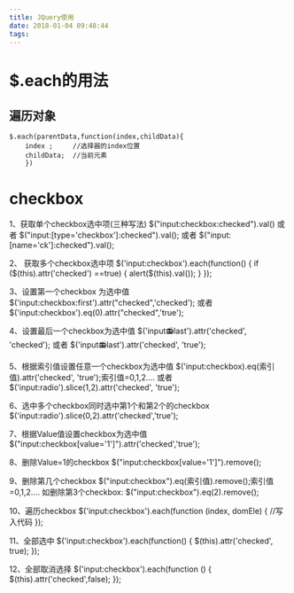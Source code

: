 ```yaml
---
title: JQuery使用
date: 2018-01-04 09:48:44
tags:
---
```


# $.each的用法
## 遍历对象
```
$.each(parentData,function(index,childData){
    index ;     //选择器的index位置 
    childData;  //当前元素
    })
```

# checkbox
1、获取单个checkbox选中项(三种写法)
$("input:checkbox:checked").val()
或者
$("input:[type='checkbox']:checked").val();
或者
$("input:[name='ck']:checked").val();

2、 获取多个checkbox选中项
$('input:checkbox').each(function() {
        if ($(this).attr('checked') ==true) {
                alert($(this).val());
        }
});

3、设置第一个checkbox 为选中值
$('input:checkbox:first').attr("checked",'checked');
或者
$('input:checkbox').eq(0).attr("checked",'true');

4、设置最后一个checkbox为选中值
$('input:radio:last').attr('checked', 'checked');
或者
$('input:radio:last').attr('checked', 'true');

5、根据索引值设置任意一个checkbox为选中值
$('input:checkbox).eq(索引值).attr('checked', 'true');索引值=0,1,2....
或者
$('input:radio').slice(1,2).attr('checked', 'true');

6、选中多个checkbox同时选中第1个和第2个的checkbox
$('input:radio').slice(0,2).attr('checked','true');

7、根据Value值设置checkbox为选中值
$("input:checkbox[value='1']").attr('checked','true');

8、删除Value=1的checkbox
$("input:checkbox[value='1']").remove();

9、删除第几个checkbox
$("input:checkbox").eq(索引值).remove();索引值=0,1,2....
如删除第3个checkbox:
$("input:checkbox").eq(2).remove();

10、遍历checkbox
$('input:checkbox').each(function (index, domEle) {
//写入代码
});

11、全部选中
$('input:checkbox').each(function() {
        $(this).attr('checked', true);
});

12、全部取消选择
$('input:checkbox').each(function () {
        $(this).attr('checked',false);
});


